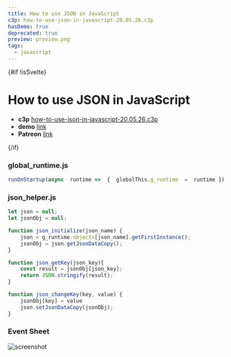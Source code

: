 ```yaml
---
title: How to use JSON in JavaScript
c3p: how-to-use-json-in-javascript-20.05.26.c3p
hasDemo: true
deprecated: true
preview: preview.png
tags:
  - javascript
---
```


<script>
const isSvelte = (window.location.href.substring(window.location.href.length - 9)) !== "readme.md";
</script>



{#if !isSvelte}

# How to use JSON in JavaScript

* **c3p** [how-to-use-json-in-javascript-20.05.26.c3p](source/c3p/how-to-use-json-in-javascript-20.05.26.c3p)
* **demo** [link](demo)
* **Patreon** [link](https://patreon.com/el3um4s)
  
{/if}

### global_runtime.js

```javascript
runOnStartup(async  runtime =>  {  globalThis.g_runtime  =  runtime })
```

### json_helper.js

```javascript
let json = null;
let jsonObj = null;

function json_initialize(json_name) {
	json = g_runtime.objects[json_name].getFirstInstance();
	jsonObj = json.getJsonDataCopy();
}

function json_getKey(json_key){
	const result = jsonObj[json_key];
	return JSON.stringify(result);
}

function json_changeKey(key, value) {
	jsonObj[key] = value
	json.setJsonDataCopy(jsonObj);
}
```

### Event Sheet

![screenshot](screenshot.png)
